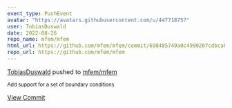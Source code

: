 ```yaml
---
event_type: PushEvent
avatar: "https://avatars.githubusercontent.com/u/44771875?"
user: TobiasDuswald
date: 2022-08-26
repo_name: mfem/mfem
html_url: https://github.com/mfem/mfem/commit/698485749a0c4990207cdbcab1f9a940e617b96d
repo_url: https://github.com/mfem/mfem
---
```


<a href='https://github.com/TobiasDuswald' target='_blank'>TobiasDuswald</a> pushed to <a href='https://github.com/mfem/mfem' target='_blank'>mfem/mfem</a>

<small>Add support for a set of boundary conditions</small>

<a href='https://github.com/mfem/mfem/commit/698485749a0c4990207cdbcab1f9a940e617b96d' target='_blank'>View Commit</a>